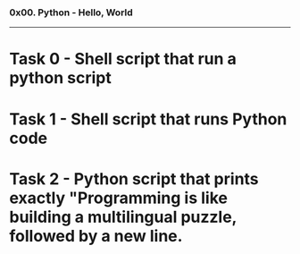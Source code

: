 ### 0x00. Python - Hello, World
---

# Task 0 - Shell script that run a python script

# Task 1 - Shell script that runs Python code

# Task 2 - Python script that prints exactly "Programming is like building a multilingual puzzle, followed by a new line.

